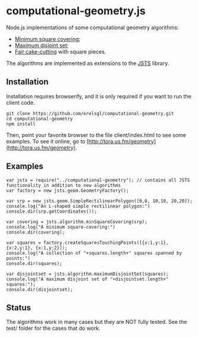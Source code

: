 computational-geometry.js
=========================

Node.js implementations of some computational geometry algorithms:

* [Minimum square covering](https://en.wikipedia.org/wiki/Polygon_covering#Covering_a_rectilinear_polygon_with_squares);
* [Maximum disjoint set](https://en.wikipedia.org/wiki/Maximum_disjoint_set);
* [Fair cake-cutting](https://en.wikipedia.org/wiki/Fair_cake-cutting) with square pieces.

The algorithms are implemented as extensions to the [JSTS](https://github.com/bjornharrtell/jsts) library.


Installation
------------
Installation requires browserify, and it is only required if you want to run the client code.

    git clone https://github.com/erelsgl/computational-geometry.git
    cd computational-geometry
    npm install

Then, point your favorite browser to the file client/index.html to see some examples. To see it online, go to [http://tora.us.fm/geometry](http://tora.us.fm/geometry).


Examples
--------

	var jsts = require("../computational-geometry"); // contains all JSTS functionality in addition to new algorithms
	var factory = new jsts.geom.GeometryFactory();

	var srp = new jsts.geom.SimpleRectilinearPolygon([0,0, 10,10, 20,20]);
	console.log("An L-shaped simple rectilinear polygon:")
	console.dir(srp.getCoordinates());

	var covering = jsts.algorithm.minSquareCovering(srp);
	console.log("A minimum square-covering:")
	console.dir(covering);

	var squares = factory.createSquaresTouchingPoints([{x:1,y:1}, {x:2,y:1}, {x:1,y:2}]);
	console.log("A collection of "+squares.length+" squares spanned by points:")
	console.dir(squares);

	var disjointset = jsts.algorithm.maximumDisjointSet(squares);
	console.log("A maximum disjoint set of "+disjointset.length+" squares:");
	console.dir(disjointset);


Status
------
The algorithms work in many cases but they are NOT fully tested. See the test/ folder
for the cases that do work.
